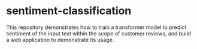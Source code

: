 # sentiment-classification
This repository demonstrates how to train a transformer model to predict sentiment of the input text within the scope of customer reviews, and build a web application to demonstrate its usage.
